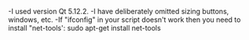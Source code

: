 -I used version Qt 5.12.2.
-I have deliberately omitted sizing buttons, windows, etc.
-If "ifconfig" in your script doesn't work then you need to install "net-tools': 
sudo apt-get install net-tools
